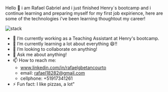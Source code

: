 Hello 👋 i am Rafael Gabriel and i just finished Henry´s bootcamp and i continue learning and preparing myself for my first job expirience, here are some of the technologies i've been learning thoughtout my career! 

![stack](https://user-images.githubusercontent.com/15986248/192119426-fed9d8ea-2c1a-46ad-8ca8-2209e1374ef6.png)


- 🔭 I’m currently working as a Teaching Assistant at Henry's bootcamp.
- 🌱 I’m currently learning a lot about everything 😄!!
- 👯 I’m looking to collaborate on anything!
- 💬 Ask me about anything!
- 📫 How to reach me: 
     - www.linkedin.com/in/rafaelgbetancourto
     - email: rafael18282@gmail.com  
     - cellphone: +51917341261
- ⚡ Fun fact: I like pizzas, a lot"

